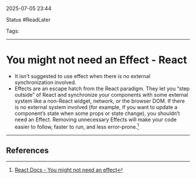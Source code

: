 
2025-07-05 23:44

Status #ReadLater 

Tags:

---
# You might not need an Effect - React

[^1]: [React Docs - You might not need an  effect](https://react.dev/learn/you-might-not-need-an-effect) 
- It isn't suggested to use effect when there is no external synchronization involved.
- Effects are an escape hatch from the React paradigm. They let you “step outside” of React and synchronize your components with some external system like a non-React widget, network, or the browser DOM. If there is no external system involved (for example, if you want to update a component’s state when some props or state change), you shouldn’t need an Effect. Removing unnecessary Effects will make your code easier to follow, faster to run, and less error-prone.[^1]

---
## References